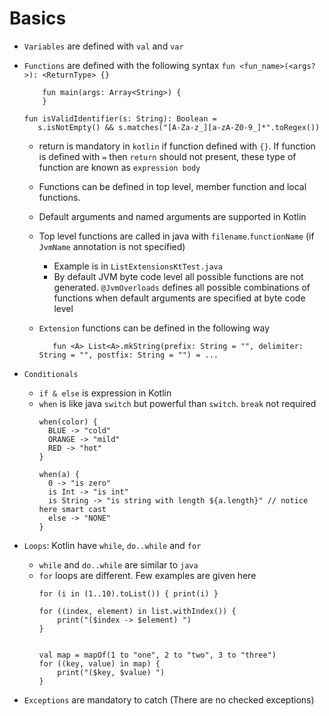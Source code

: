 # Basics

- `Variables` are defined with `val` and `var`
- `Functions` are defined with the following syntax `fun <fun_name>(<args?>): <ReturnType> {}`
    ```
        fun main(args: Array<String>) {
        }
    ```
    
    ```
    fun isValidIdentifier(s: String): Boolean = 
       s.isNotEmpty() && s.matches("[A-Za-z_][a-zA-Z0-9_]*".toRegex())
    ```
    - return is mandatory in `kotlin` if function defined with `{}`.
    If function is defined with `=` then `return` should not present,
    these type of function are known as `expression body`

    - Functions can be defined in top level, member function and local functions.
    - Default arguments and named arguments are supported in Kotlin
    - Top level functions are called in java with `filename`.`functionName` (if `JvmName` annotation is not specified)
      - Example is in `ListExtensionsKtTest.java`
      - By default JVM byte code level all possible functions are not generated. `@JvmOverloads` defines all possible combinations of functions when default arguments are specified at byte code level
    
    - `Extension` functions can be defined in the following way 
        ```
           fun <A> List<A>.mkString(prefix: String = "", delimiter: String = "", postfix: String = "") = ...
        ```

- `Conditionals` 

    - `if & else` is expression in Kotlin
    - `when` is like java `switch` but powerful than `switch`. `break` not required
      ```
      when(color) {
        BLUE -> "cold"
        ORANGE -> "mild"
        RED -> "hot"
      }
      ```
      ```
      when(a) {
        0 -> "is zero"
        is Int -> "is int"
        is String -> "is string with length ${a.length}" // notice here smart cast
        else -> "NONE"
      }
      ```
      
- `Loops`: Kotlin have `while`, `do..while` and `for`
  - `while` and `do..while` are similar to `java`
  - `for` loops are different. Few examples are given here 
    ```
    for (i in (1..10).toList()) { print(i) }
    
    for ((index, element) in list.withIndex()) {
        print("($index -> $element) ")
    }
    
    
    val map = mapOf(1 to "one", 2 to "two", 3 to "three")
    for ((key, value) in map) {
        print("($key, $value) ")
    }
    ```

- `Exceptions` are mandatory to catch (There are no checked exceptions)